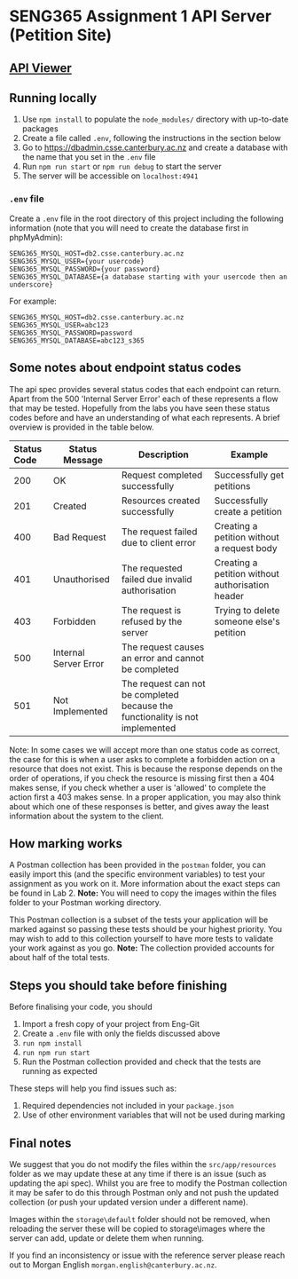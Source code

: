 # SENG365 Assignment 1 API Server (Petition Site)

## [API Viewer](https://editor.swagger.io/)

## Running locally

1. Use `npm install` to populate the `node_modules/` directory with up-to-date packages
2. Create a file called `.env`, following the instructions in the section below
3. Go to https://dbadmin.csse.canterbury.ac.nz and create a database with the name that you set in the `.env` file
2. Run `npm run start` or `npm run debug` to start the server
3. The server will be accessible on `localhost:4941`

### `.env` file

Create a `.env` file in the root directory of this project including the following information (note that you will need
to create the database first in phpMyAdmin):

```
SENG365_MYSQL_HOST=db2.csse.canterbury.ac.nz
SENG365_MYSQL_USER={your usercode}
SENG365_MYSQL_PASSWORD={your password}
SENG365_MYSQL_DATABASE={a database starting with your usercode then an underscore}
```

For example:

```
SENG365_MYSQL_HOST=db2.csse.canterbury.ac.nz
SENG365_MYSQL_USER=abc123
SENG365_MYSQL_PASSWORD=password
SENG365_MYSQL_DATABASE=abc123_s365
```

## Some notes about endpoint status codes

The api spec provides several status codes that each endpoint can return. Apart from the 500 'Internal Server Error'
each of these represents a flow that may be tested. Hopefully from the labs you have seen these status codes before and
have an understanding of what each represents. A brief overview is provided in the table below.

| Status Code | Status Message        | Description                                                                   | Example                                          |
|:------------|-----------------------|-------------------------------------------------------------------------------|--------------------------------------------------|
| 200         | OK                    | Request completed successfully                                                | Successfully get petitions                       |
| 201         | Created               | Resources created successfully                                                | Successfully create a petition                   |
| 400         | Bad Request           | The request failed due to client error                                        | Creating a petition without a request body       |
| 401         | Unauthorised          | The requested failed due invalid authorisation                                | Creating a petition without authorisation header |
| 403         | Forbidden             | The request is refused by the server                                          | Trying to delete someone else's petition         |
| 500         | Internal Server Error | The request causes an error and cannot be completed                           |                                                  |
| 501         | Not Implemented       | The request can not be completed because the functionality is not implemented |                                                  | 

Note: In some cases we will accept more than one status code as correct, the case for this is when a user asks to
complete a forbidden action on a resource that does not exist. This is because the response depends on the order of
operations, if you check the resource is missing first then a 404 makes sense, if you check whether a user is 'allowed'
to complete the action first a 403 makes sense. In a proper application, you may also think about which one of these
responses is better, and gives away the least information about the system to the client.

## How marking works

A Postman collection has been provided in the `postman` folder, you can easily import this (and the specific
environment variables) to test your assignment as you work on it. More information about the exact steps can be found in
Lab 2. **Note:** You will need to copy the images within the files folder to your Postman working directory.

This Postman collection is a subset of the tests your application will be marked against so passing these tests should
be your highest priority. You may wish to add to this collection yourself to have more tests to validate your work
against as you go.
**Note:** The collection provided accounts for about half of the total tests.

## Steps you should take before finishing

Before finalising your code, you should

1. Import a fresh copy of your project from Eng-Git
2. Create a `.env` file with only the fields discussed above
3. `run npm install`
4. `run npm run start`
5. Run the Postman collection provided and check that the tests are running as expected

These steps will help you find issues such as:

1. Required dependencies not included in your `package.json`
2. Use of other environment variables that will not be used during marking

## Final notes

We suggest that you do not modify the files within the `src/app/resources` folder as we may update these at any time if there is
an issue (such as updating the api spec). Whilst you are free to modify the Postman collection it may be safer to do
this through Postman only and not push the updated collection (or push your updated version under a different name).

Images within the `storage\default` folder should not be removed, when reloading the server these will be copied to
storage\images where the server can add, update or delete them when running.

If you find an inconsistency or issue with the reference server please reach out to Morgan English
`morgan.english@canterbury.ac.nz`.

